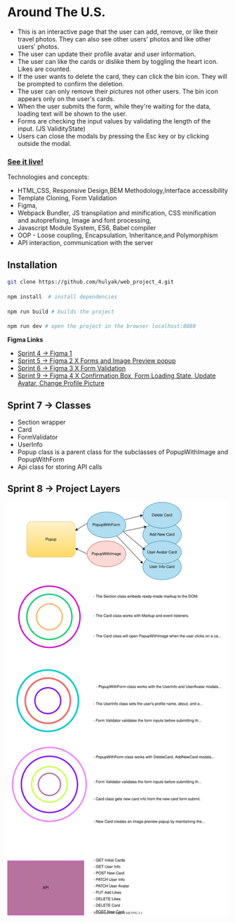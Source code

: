 # Around The U.S.

- This is an interactive page that the user can add, remove, or like their travel photos. They can also see other users' photos and like other users' photos.
- The user can update their profile avatar and user information.
- The user can like the cards or dislike them by toggling the heart icon. Likes are counted.
- If the user wants to delete the card, they can click the bin icon. They will be  prompted to confirm the deletion.
- The user can only remove their pictures not other users. The bin icon appears only on the user's cards.
- When the user submits the form, while they're waiting for the data, loading text will be shown to the user.
- Forms are checking the input values by validating the length of the input. (JS ValidityState)
- Users can close the modals by pressing the Esc key or by clicking outside the modal.

### [See it live!](https://hulyak.github.io/web_project_4/)

Technologies and concepts:

- HTML,CSS, Responsive Design,BEM Methodology,Interface accessibility
- Template Cloning, Form Validation
- Figma,
- Webpack Bundler, JS transpilation and minification, CSS minification and autoprefixing, Image and font processing,
- Javascript Module System, ES6, Babel compiler
- OOP - Loose coupling, Encapsulation, Inheritance,and Polymorphism
- API interaction, communication with the server


## Installation

```bash
git clone https://github.com/hulyak/web_project_4.git

npm install  # install dependencies

npm run build # builds the project

npm run dev # open the project in the browser localhost:8080

```


**Figma Links**

- [Sprint 4 -> Figma 1](https://www.figma.com/file/NYoOgIJw6t8pYuN51ceqMo/Sprint-4-Around-The-U.S.-desktop-mobile)
- [Sprint 5 ->  Figma 2 X Forms and Image Preview popup](https://www.figma.com/file/XCcf9aRKy1L0guhQxQPINs/Sprint-5-Around-The-U.S.-desktop-mobile?node-id=0%3A1)
- [Sprint 6 -> Figma 3 X Form Validation](https://www.figma.com/file/fZVKeuZhBNydDFXsfM0m2d/Sprint-6%3A-Around-The-U.S.)
- [Sprint 9 -> Figma 4 X Confirmation Box, Form Loading State, Update Avatar, Change Profile Picture](https://www.figma.com/file/aA7G480LERxFpyY9xskHDb/Sprint-9-Applied-JavaScript?node-id=0%3A1)

## Sprint 7 -> Classes

- Section wrapper
- Card
- FormValidator
- UserInfo
- Popup class is a parent class for the subclasses of PopupWithImage and PopupWithForm
- Api class for storing API calls

## Sprint 8 -> Project Layers

![img](src/images/diagram.svg)
